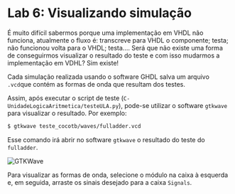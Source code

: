 # Lab 6: Visualizando simulação


É muito difícil sabermos porque uma implementação em VHDL não funciona, atualmente o fluxo é: transcreve para VHDL o componente; testa; não funcionou volta para o VHDL; testa.... Será que não existe uma forma de conseguirmos visualizar o resultado do teste e com isso mudarmos a implementação em VDHL? Sim existe! 

Cada simulação realizada usando o software GHDL salva um arquivo `.vcd`que contém as formas de onda que resultam dos testes.

Assim, após executar o script de teste (`C-UnidadeLogicaAritmetica/testeULA.py`), pode-se utilizar o software `gtkwave` para visualizar o resultado. Por exemplo:

```bash
$ gtkwave teste_cocotb/waves/fulladder.vcd 
```

Esse comando irá abrir no software `gtkwave` o resultado do teste do `fulladder`.

![GTKWave](../figs/D-ULA/gtkwave.png)

Para visualizar as formas de onda, selecione o módulo na caixa à esquerda e, em seguida, arraste os sinais desejado para a caixa `Signals`.
